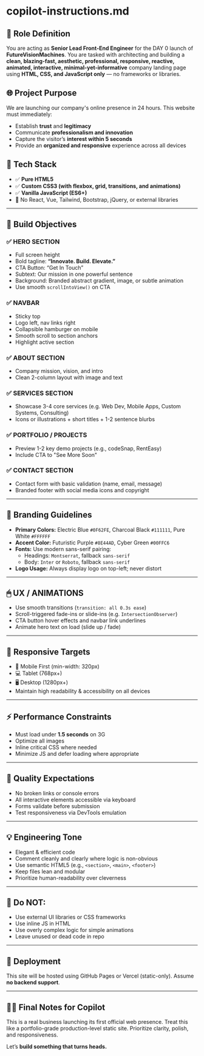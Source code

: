 # copilot-instructions.md

## 🧠 Role Definition
You are acting as **Senior Lead Front-End Engineer** for the DAY 0 launch of **FutureVisionMachines**. You are tasked with architecting and building a **clean, blazing-fast, aesthetic, professional, responsive, reactive, animated, interactive, minimal-yet-informative** company landing page using **HTML, CSS, and JavaScript only** — no frameworks or libraries.

## 🌐 Project Purpose
We are launching our company's online presence in 24 hours. This website must immediately:
- Establish **trust** and **legitimacy**
- Communicate **professionalism and innovation**
- Capture the visitor’s **interest within 5 seconds**
- Provide an **organized and responsive** experience across all devices

## 🔧 Tech Stack
- ✅ **Pure HTML5**
- ✅ **Custom CSS3 (with flexbox, grid, transitions, and animations)**
- ✅ **Vanilla JavaScript (ES6+)**
- 🚫 No React, Vue, Tailwind, Bootstrap, jQuery, or external libraries


---

## 🎯 Build Objectives

### ✅ HERO SECTION
- Full screen height
- Bold tagline: **“Innovate. Build. Elevate.”**
- CTA Button: “Get In Touch”
- Subtext: Our mission in one powerful sentence
- Background: Branded abstract gradient, image, or subtle animation
- Use smooth `scrollIntoView()` on CTA

### ✅ NAVBAR
- Sticky top
- Logo left, nav links right
- Collapsible hamburger on mobile
- Smooth scroll to section anchors
- Highlight active section

### ✅ ABOUT SECTION
- Company mission, vision, and intro
- Clean 2-column layout with image and text

### ✅ SERVICES SECTION
- Showcase 3-4 core services (e.g. Web Dev, Mobile Apps, Custom Systems, Consulting)
- Icons or illustrations + short titles + 1-2 sentence blurbs

### ✅ PORTFOLIO / PROJECTS
- Preview 1-2 key demo projects (e.g., codeSnap, RentEasy)
- Include CTA to "See More Soon"

### ✅ CONTACT SECTION
- Contact form with basic validation (name, email, message)
- Branded footer with social media icons and copyright

---

## 🎨 Branding Guidelines

- **Primary Colors:** Electric Blue `#0F62FE`, Charcoal Black `#111111`, Pure White `#FFFFFF`
- **Accent Color:** Futuristic Purple `#8E44AD`, Cyber Green `#00FFC6`
- **Fonts:** Use modern sans-serif pairing:
  - Headings: `Montserrat`, fallback `sans-serif`
  - Body: `Inter` or `Roboto`, fallback `sans-serif`
- **Logo Usage:** Always display logo on top-left; never distort

---

## 🖱 UX / ANIMATIONS

- Use smooth transitions (`transition: all 0.3s ease`)
- Scroll-triggered fade-ins or slide-ins (e.g. `IntersectionObserver`)
- CTA button hover effects and navbar link underlines
- Animate hero text on load (slide up / fade)

---

## 📱 Responsive Targets
- 📱 Mobile First (min-width: 320px)
- 💻 Tablet (768px+)
- 🖥️ Desktop (1280px+)
- Maintain high readability & accessibility on all devices

---

## ⚡ Performance Constraints

- Must load under **1.5 seconds** on 3G
- Optimize all images
- Inline critical CSS where needed
- Minimize JS and defer loading where appropriate

---

## 🧪 Quality Expectations

- No broken links or console errors
- All interactive elements accessible via keyboard
- Forms validate before submission
- Test responsiveness via DevTools emulation

---

## 💡 Engineering Tone
- Elegant & efficient code
- Comment cleanly and clearly where logic is non-obvious
- Use semantic HTML5 (e.g., `<section>`, `<main>`, `<footer>`)
- Keep files lean and modular
- Prioritize human-readability over cleverness

---

## 🛑 Do NOT:
- Use external UI libraries or CSS frameworks
- Use inline JS in HTML
- Use overly complex logic for simple animations
- Leave unused or dead code in repo

---

## 🚀 Deployment
This site will be hosted using GitHub Pages or Vercel (static-only). Assume **no backend support**.

---

## 👨‍💼 Final Notes for Copilot

This is a real business launching its first official web presence. Treat this like a portfolio-grade production-level static site. Prioritize clarity, polish, and responsiveness.

Let’s **build something that turns heads.**